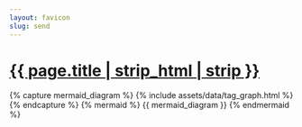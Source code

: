 ```yaml
---
layout: favicon
slug: send
---
```

<h1 class="post-title"><a href="#bottom-of-page" aria-label="Go to bottom">{{ page.title | strip_html | strip }}</a></h1>
{% capture mermaid_diagram %}
{% include assets/data/tag_graph.html %}
{% endcapture %}
{% mermaid %}
{{ mermaid_diagram }}
{% endmermaid %}
<div
        id="cusdis_thread"
        data-host="https://cusdis.com"
        data-app-id="b592d3cb-aef5-4de9-b6d3-0775168629fb"
        data-page-id="{{ page.url | slugify }}"
        data-page-url="{{ site.url }}{% if site.baseurl %}{{ site.baseurl }}{% endif %}{{ page.url }}"
        data-page-title="{{ page.title | escape }}"
></div>
<script async defer src="https://cusdis.com/js/cusdis.es.js"></script>
